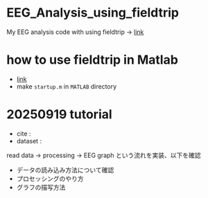 # EEG_Analysis_using_fieldtrip
My EEG analysis code with using fieldtrip -> [link](https://github.com/fieldtrip/fieldtrip)

# how to use fieldtrip in Matlab 
- [link](https://www.fieldtriptoolbox.org/faq/matlab/installation/)
- make `startup.m` in `MATLAB` directory

# 20250919 tutorial 
- cite : [](https://www.fieldtriptoolbox.org/tutorial/sensor/preprocessing_erp/)
- dataset : [](https://download.fieldtriptoolbox.org/tutorial/preprocessing_erp/)

read data -> processing -> EEG graph という流れを実装、以下を確認
- データの読み込み方法について確認
- プロセッシングのやり方
- グラフの描写方法
